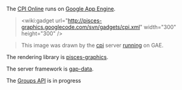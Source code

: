 The [CPI Online](http://cpi.cognitiveprofile.com/) runs on [Google App Engine](http://code.google.com/appengine).

> &lt;wiki:gadget url="http://pisces-graphics.googlecode.com/svn/gadgets/cpi.xml" width="300" height="300" /&gt;

> This image was drawn by the [cpi](http://code.google.com/p/cpi/source/browse/#svn%2Ftrunk%2Fserver) server [running](http://cpi.cognitiveprofile.com/) on GAE.

The rendering library is [pisces-graphics](http://pisces-graphics.googlecode.com/).

The server framework is [gap-data](http://gap-data.googlecode.com/).

The [Groups API](https://docs.google.com/presentation/d/15kK0sOkXVtMUXhv_DLNJDOEAJz8OcU0sJlvsqFL154Q/edit) is in progress